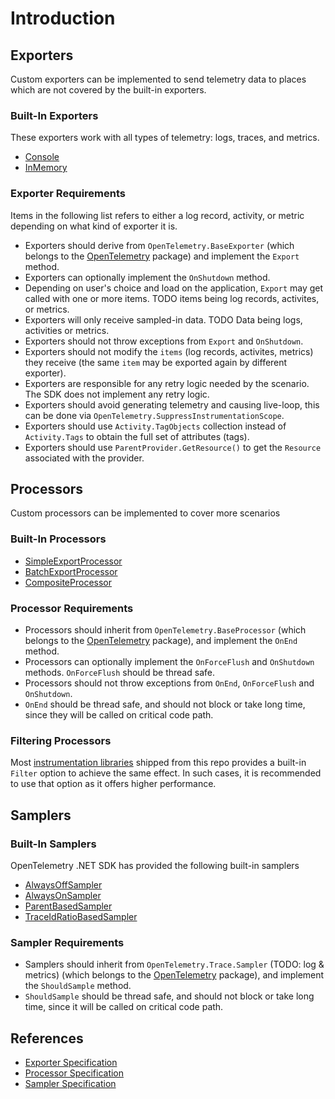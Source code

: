 # Introduction

## Exporters

Custom exporters can be implemented to send telemetry data to places which are
not covered by the built-in exporters.

### Built-In Exporters

These exporters work with all types of telemetry: logs, traces, and metrics.

- [Console](https://github.com/open-telemetry/opentelemetry-dotnet/tree/main/src/OpenTelemetry.Exporter.Console/README.md)
- [InMemory](https://github.com/open-telemetry/opentelemetry-dotnet/tree/main/src/OpenTelemetry.Exporter.InMemory/README.md)

### Exporter Requirements

Items in the following list refers to either a log record, activity, or metric
depending on what kind of exporter it is.

- Exporters should derive from `OpenTelemetry.BaseExporter`
  (which belongs to the
  [OpenTelemetry](https://github.com/open-telemetry/opentelemetry-dotnet/tree/main/src/OpenTelemetry/README.md)
  package) and implement the `Export` method.
- Exporters can optionally implement the `OnShutdown` method.
- Depending on user's choice and load on the application, `Export` may get
  called with one or more items. TODO items being log records, activites, or
  metrics.
- Exporters will only receive sampled-in data. TODO Data being logs, activities
  or metrics.
- Exporters should not throw exceptions from `Export` and `OnShutdown`.
- Exporters should not modify the `items` (log records, activites, metrics)
  they receive (the same `item` may be exported again by different exporter).
- Exporters are responsible for any retry logic needed by the scenario. The SDK
  does not implement any retry logic.
- Exporters should avoid generating telemetry and causing live-loop, this can
  be done via `OpenTelemetry.SuppressInstrumentationScope`.
- Exporters should use `Activity.TagObjects` collection instead of
  `Activity.Tags` to obtain the full set of attributes (tags).
- Exporters should use `ParentProvider.GetResource()` to get the `Resource`
  associated with the provider.

## Processors

Custom processors can be implemented to cover more scenarios

### Built-In Processors

- [SimpleExportProcessor](https://github.com/open-telemetry/opentelemetry-dotnet/tree/main/src/OpenTelemetry/SimpleExportProcessor.cs)
- [BatchExportProcessor](https://github.com/open-telemetry/opentelemetry-dotnet/tree/main/src/OpenTelemetry/BatchExportProcessor.cs)
- [CompositeProcessor](https://github.com/open-telemetry/opentelemetry-dotnet/tree/main/src/OpenTelemetry/CompositeProcessor.cs)

### Processor Requirements

- Processors should inherit from `OpenTelemetry.BaseProcessor`
  (which belongs to the
  [OpenTelemetry](https://github.com/open-telemetry/opentelemetry-dotnet/tree/main/src/OpenTelemetry/README.md)
  package), and implement the `OnEnd` method.
- Processors can optionally implement the `OnForceFlush` and `OnShutdown`
  methods. `OnForceFlush` should be thread safe.
- Processors should not throw exceptions from `OnEnd`, `OnForceFlush` and
  `OnShutdown`.
- `OnEnd` should be thread safe, and should not block or take long time, since
  they will be called on critical code path.

### Filtering Processors

Most [instrumentation libraries](#instrumentation-library) shipped from this
repo provides a built-in `Filter` option to achieve the same effect. In such
cases, it is recommended to use that option as it offers higher performance.

## Samplers

### Built-In Samplers

OpenTelemetry .NET SDK has provided the following built-in samplers

- [AlwaysOffSampler](https://github.com/open-telemetry/opentelemetry-dotnet/tree/main/src/OpenTelemetry/Trace/AlwaysOffSampler.cs)
- [AlwaysOnSampler](https://github.com/open-telemetry/opentelemetry-dotnet/tree/main/src/OpenTelemetry/Trace/AlwaysOnSampler.cs)
- [ParentBasedSampler](https://github.com/open-telemetry/opentelemetry-dotnet/tree/main/src/OpenTelemetry/Trace/ParentBasedSampler.cs)
- [TraceIdRatioBasedSampler](https://github.com/open-telemetry/opentelemetry-dotnet/tree/main/src/OpenTelemetry/Trace/TraceIdRatioBasedSampler.cs)

### Sampler Requirements

- Samplers should inherit from `OpenTelemetry.Trace.Sampler` (TODO: log & metrics)
  (which belongs to the
  [OpenTelemetry](https://github.com/open-telemetry/opentelemetry-dotnet/tree/main/src/OpenTelemetry/README.md)
  package), and implement the `ShouldSample` method.
- `ShouldSample` should be thread safe, and should not block or take long time,
  since it will be called on critical code path.

## References

- [Exporter Specification](https://github.com/open-telemetry/opentelemetry-specification/blob/main/specification/trace/sdk.md#span-exporter)
- [Processor Specification](https://github.com/open-telemetry/opentelemetry-specification/blob/main/specification/trace/sdk.md#span-processor)
- [Sampler Specification](https://github.com/open-telemetry/opentelemetry-specification/blob/main/specification/trace/sdk.md#sampler)
